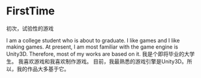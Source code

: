 # FirstTime
初次，试验性的游戏

I am a college student who is about to graduate.
I like games and I like making games.
At present, I am most familiar with the game engine is Unity3D. Therefore, most of my works are based on it.
我是个即将毕业的大学生。
我喜欢游戏和我喜欢制作游戏。
目前，我最熟悉的游戏引擎是Unity3D。所以，我的作品大多基于它。

